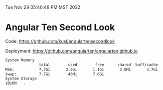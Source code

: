 Tue Nov 29 05:40:48 PM MST 2022

# Angular Ten Second Look

Code: https://github.com/kusl/angulartensecondlook

Deployment: https://github.com/angularten/angularten.github.io

```bash
System Memory
               total        used        free      shared  buff/cache   available
Mem:           7.7Gi       2.9Gi       1.1Gi       3.0Mi       3.7Gi       4.5Gi
Swap:          7.7Gi        46Mi       7.6Gi
System Storage
1016M	.
